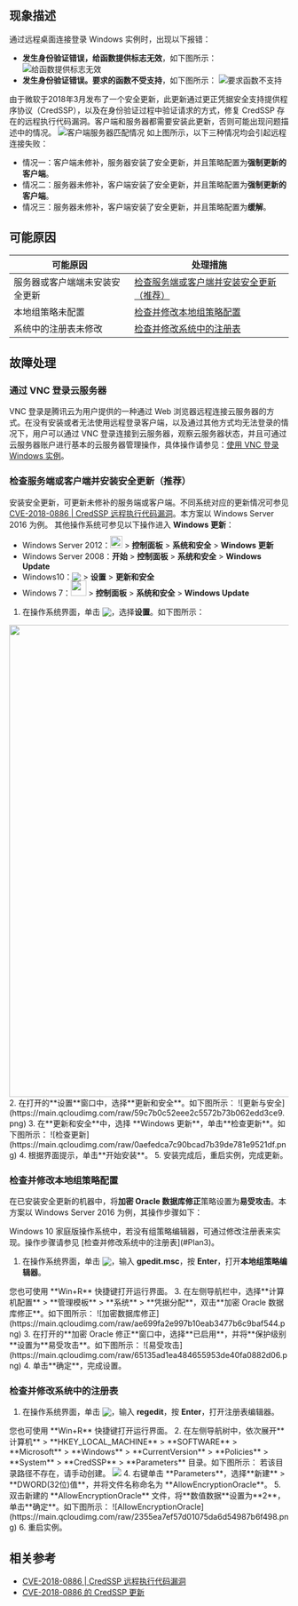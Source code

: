 ## 现象描述

通过远程桌面连接登录 Windows 实例时，出现以下报错：
- **发生身份验证错误，给函数提供标志无效**，如下图所示：
![给函数提供标志无效](https://main.qcloudimg.com/raw/cbb3b5ea89ed9d3a65af8b303880b7c8.png)
- **发生身份验证错误。要求的函数不受支持**，如下图所示：
![要求函数不支持](https://main.qcloudimg.com/raw/09ff95a4f2e46e93a75d0e6ec38c1954.png)

由于微软于2018年3月发布了一个安全更新，此更新通过更正凭据安全支持提供程序协议（CredSSP），以及在身份验证过程中验证请求的方式，修复 CredSSP 存在的远程执行代码漏洞。客户端和服务器都需要安装此更新，否则可能出现问题描述中的情况。
![客户端服务器匹配情况](https://main.qcloudimg.com/raw/2734e664e7d72b083c37db3a4dc13647.png)
如上图所示，以下三种情况均会引起远程连接失败：
- 情况一：客户端未修补，服务器安装了安全更新，并且策略配置为**强制更新的客户端**。
- 情况二：服务器未修补，客户端安装了安全更新，并且策略配置为**强制更新的客户端**。
- 情况三：服务器未修补，客户端安装了安全更新，并且策略配置为**缓解**。

## 可能原因
<table>
<thead>
  <tr>
    <th>可能原因</th>
    <th>处理措施</th>
  </tr>
</thead>
<tbody>
  <tr>
    <td>服务器或客户端端未安装安全更新</td>
    <td><a href="#step4">检查服务端或客户端并安装安全更新（推荐）</a></td>
  </tr>
  <tr>
    <td>本地组策略未配置</td>
    <td><a href="#step02">检查并修改本地组策略配置</a></td>
  </tr>
  <tr>
    <td>系统中的注册表未修改</td>
    <td><a href="#Plan3">检查并修改系统中的注册表</a></td>
  </tr>
</tbody>
</table>

## 故障处理

### 通过 VNC 登录云服务器[](id:eax)
VNC 登录是腾讯云为用户提供的一种通过 Web 浏览器远程连接云服务器的方式。在没有安装或者无法使用远程登录客户端，以及通过其他方式均无法登录的情况下，用户可以通过 VNC 登录连接到云服务器，观察云服务器状态，并且可通过云服务器账户进行基本的云服务器管理操作，具体操作请参见：[使用 VNC 登录 Windows 实例](https://cloud.tencent.com/document/product/213/35704)。


### 检查服务端或客户端并安装安全更新（推荐）[](id:step4)

安装安全更新，可更新未修补的服务端或客户端。不同系统对应的更新情况可参见 [CVE-2018-0886 | CredSSP 远程执行代码漏洞](https://portal.msrc.microsoft.com/zh-cn/security-guidance/advisory/CVE-2018-0886)。本方案以 Windows Server 2016 为例。
其他操作系统可参见以下操作进入 **Windows 更新**：
- Windows Server 2012：<img src="https://main.qcloudimg.com/raw/87d894e564b7e837d9f478298cf2e292.png" style="margin:-3px 0px;width: 22px;"></img> > **控制面板** > **系统和安全** > **Windows 更新**
- Windows Server 2008：**开始** > **控制面板** > **系统和安全** > **Windows Update**
- Windows10：<img src="https://main.qcloudimg.com/raw/6e36af2ceb4604b81de13cb42f30e859.png" style="margin:-3px 0px;"></img> > **设置** > **更新和安全**
- Windows 7：<img src="https://main.qcloudimg.com/raw/370daffec54024ee262d1e5dbcd4bde2.png" style="margin:-3px 0px;width: 28px;"></img> > **控制面板** > **系统和安全** > **Windows Update**


1. 在操作系统界面，单击 <img src="https://main.qcloudimg.com/raw/6e36af2ceb4604b81de13cb42f30e859.png" style="margin:-3px 0px;"></img>，选择**设置**。如下图所示：
<img style="width:850px; max-width: inherit;" src="https://main.qcloudimg.com/raw/c5add12cacd642aad479bc356cec04f1.png" />
2. 在打开的**设置**窗口中，选择**更新和安全**。如下图所示：
![更新与安全](https://main.qcloudimg.com/raw/59c7b0c52eee2c5572b73b062edd3ce9.png)
3. 在**更新和安全**中，选择 **Windows 更新**，单击**检查更新**。如下图所示：
![检查更新](https://main.qcloudimg.com/raw/0aefedca7c90bcad7b39de781e9521df.png)
4. 根据界面提示，单击**开始安装**。
5. 安装完成后，重启实例，完成更新。

### 检查并修改本地组策略配置[](id:step02)

在已安装安全更新的机器中，将**加密 Oracle 数据库修正**策略设置为**易受攻击**。本方案以 Windows Server 2016 为例，其操作步骤如下：


<dx-alert infotype="notice" title="">
Windows 10 家庭版操作系统中，若没有组策略编辑器，可通过修改注册表来实现。操作步骤请参见 [检查并修改系统中的注册表](#Plan3)。
</dx-alert>


1. 在操作系统界面，单击 <img src="https://main.qcloudimg.com/raw/330624bafb194914948c8ebd9e47334d.png" style="margin:-3px 0px;"></img>，输入 **gpedit.msc**，按 **Enter**，打开**本地组策略编辑器**。
<dx-alert infotype="explain" title="">
您也可使用 **Win+R** 快捷键打开运行界面。
</dx-alert>
3. 在左侧导航栏中，选择**计算机配置** > **管理模板** > **系统** > **凭据分配**，双击**加密 Oracle 数据库修正**。如下图所示：
![加密数据库修正](https://main.qcloudimg.com/raw/ae699fa2e997b10eab3477b6c9baf544.png)
3. 在打开的**加密 Oracle 修正**窗口中，选择**已启用**，并将**保护级别**设置为**易受攻击**。如下图所示：
![易受攻击](https://main.qcloudimg.com/raw/65135ad1ea484655953de40fa0882d06.png)
4. 单击**确定**，完成设置。


### 检查并修改系统中的注册表[](id:Plan3)

1. 在操作系统界面，单击 <img src="https://main.qcloudimg.com/raw/330624bafb194914948c8ebd9e47334d.png" style="margin:-3px 0px;"></img>，输入 **regedit**，按 **Enter**，打开注册表编辑器。
<dx-alert infotype="explain" title="">
您也可使用 **Win+R** 快捷键打开运行界面。
</dx-alert>
2. 在左侧导航树中，依次展开**计算机** > **HKEY_LOCAL_MACHINE** > **SOFTWARE** > **Microsoft** > **Windows** > **CurrentVersion** > **Policies** > **System** > **CredSSP** > **Parameters** 目录。如下图所示：
<dx-alert infotype="explain" title="">
若该目录路径不存在，请手动创建。
</dx-alert>
<img src="https://main.qcloudimg.com/raw/fa4c9fecefb5fc42b9055f7e6d7d36d7.png"/>
4. 右键单击 **Parameters**，选择**新建** > **DWORD(32位)值**，并将文件名称命名为 **AllowEncryptionOracle**。
5. 双击新建的 **AllowEncryptionOracle** 文件，将**数值数据**设置为**2**，单击**确定**。如下图所示：
![AllowEncryptionOracle](https://main.qcloudimg.com/raw/2355ea7ef57d01075da6d54987b6f498.png)
6. 重启实例。

## 相关参考

- [CVE-2018-0886 | CredSSP 远程执行代码漏洞](https://portal.msrc.microsoft.com/zh-cn/security-guidance/advisory/CVE-2018-0886)
- [CVE-2018-0886 的 CredSSP 更新](https://support.microsoft.com/zh-cn/help/4093492/credssp-updates-for-cve-2018-0886-march-13-2018)


